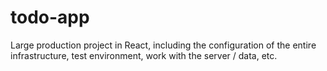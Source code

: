 # todo-app
Large production project in React, including the configuration of the entire infrastructure, test environment, work with the server / data, etc.
